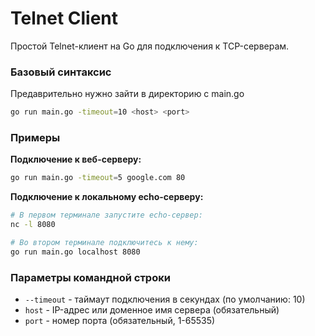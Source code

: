 
# Telnet Client

Простой Telnet-клиент на Go для подключения к TCP-серверам.


### Базовый синтаксис
Предаврительно нужно зайти в директорию с main.go
```bash
go run main.go -timeout=10 <host> <port>
```

### Примеры

**Подключение к веб-серверу:**
```bash
go run main.go -timeout=5 google.com 80
```

**Подключение к локальному echo-серверу:**
```bash
# В первом терминале запустите echo-сервер:
nc -l 8080

# Во втором терминале подключитесь к нему:
go run main.go localhost 8080
```

### Параметры командной строки

- `--timeout` - таймаут подключения в секундах (по умолчанию: 10)
- `host` - IP-адрес или доменное имя сервера (обязательный)
- `port` - номер порта (обязательный, 1-65535)

